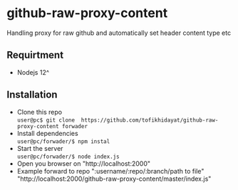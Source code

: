
# github-raw-proxy-content

Handling proxy for raw github and automatically set header content type etc


## Requirtment
- Nodejs 12^
## Installation

- Clone this repo <br>
	 ``user@pc$ git clone  https://github.com/tofikhidayat/github-raw-proxy-content forwader``
- Install dependencies <br>
	``user@pc/forwader/$ npm instal``
- Start the server <br>
	``user@pc/forwader/$ node index.js``
-  Open you browser on "http://localhost:2000"
- Example forward to repo 
	":username/:repo/:branch/path to file" <br>
	"http://localhost:2000/github-raw-proxy-content/master/index.js"
